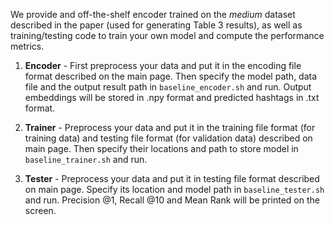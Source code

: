 We provide and off-the-shelf encoder trained on the _medium_ dataset described in the paper (used for generating Table 3 results), as well as training/testing code to train your own model and compute the performance metrics.

1. __Encoder__ - First preprocess your data and put it in the encoding file format described on the main page. Then specify the model path, data file and the output result path in `baseline_encoder.sh` and run. Output embeddings will be stored in .npy format and predicted hashtags in .txt format.

2. __Trainer__ - Preprocess your data and put it in the training file format (for training data) and testing file format (for validation data) described on main page. Then specify their locations and path to store model in `baseline_trainer.sh` and run.

3. __Tester__ - Preprocess your data and put it in testing file format described on main page. Specify its location and model path in `baseline_tester.sh` and run. Precision @1, Recall @10 and Mean Rank will be printed on the screen.
